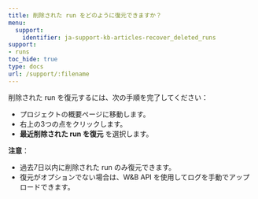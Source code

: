 ```yaml
---
title: 削除された run をどのように復元できますか？
menu:
  support:
    identifier: ja-support-kb-articles-recover_deleted_runs
support:
- runs
toc_hide: true
type: docs
url: /support/:filename
---
```


削除された run を復元するには、次の手順を完了してください：

- プロジェクトの概要ページに移動します。
- 右上の3つの点をクリックします。
- **最近削除された run を復元** を選択します。

**注意**：
- 過去7日以内に削除された run のみ復元できます。
- 復元がオプションでない場合は、W&B API を使用してログを手動でアップロードできます。